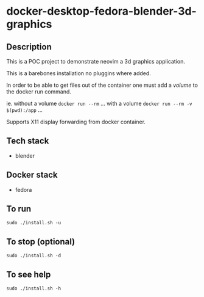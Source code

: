 # docker-desktop-fedora-blender-3d-graphics

## Description
This is a POC project to demonstrate neovim a 3d graphics application.

This is a barebones installation no pluggins where added.

In order to be able to get files out of the container one must add a *volume* to the docker run command.

ie.
without a volume
`docker run --rm` ...
with a volume
`docker run --rm -v $(pwd):/app` ...

Supports X11 display forwarding from docker container.

## Tech stack
- blender

## Docker stack
- fedora

## To run
`sudo ./install.sh -u`

## To stop (optional)
`sudo ./install.sh -d`

## To see help
`sudo ./install.sh -h`